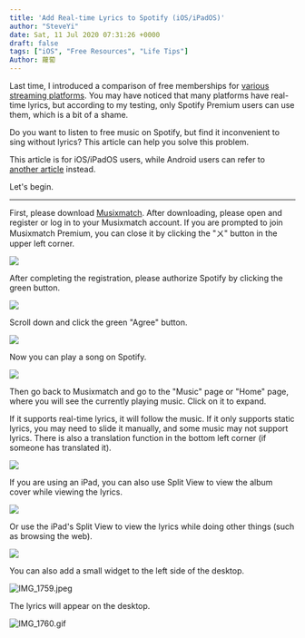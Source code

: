 ```yaml
---
title: 'Add Real-time Lyrics to Spotify (iOS/iPadOS)'
author: "SteveYi"
date: Sat, 11 Jul 2020 07:31:26 +0000
draft: false
tags: ["iOS", "Free Resources", "Life Tips"]
Author: 蘿蔔
---
```


Last time, I introduced a comparison of free memberships for [various streaming platforms](https://blog.steveyi.net/free-streaming-music-compare/ "[2020 Latest] Comparison of Free Memberships for Major Streaming Platforms"). You may have noticed that many platforms have real-time lyrics, but according to my testing, only Spotify Premium users can use them, which is a bit of a shame. 

Do you want to listen to free music on Spotify, but find it inconvenient to sing without lyrics? This article can help you solve this problem.

This article is for iOS/iPadOS users, while Android users can refer to [another article](https://blog.steveyi.net/no-premium-spotify-dynamic-lyrics/) instead.

Let's begin.

---

First, please download [Musixmatch](https://apps.apple.com/tw/app/musixmatch/id448278467). After downloading, please open and register or log in to your Musixmatch account. If you are prompted to join Musixmatch Premium, you can close it by clicking the "ㄨ" button in the upper left corner.

![](https://static-a1.steveyi.net/media/blog/2020071106591523.png)

After completing the registration, please authorize Spotify by clicking the green button.

![](https://static-a1.steveyi.net/media/blog/2020071107003597.png)

Scroll down and click the green "Agree" button.

![](https://static-a1.steveyi.net/media/blog/2020071107012072.png)

Now you can play a song on Spotify.

![](https://blog.steveyi.net/wp-content/uploads/media/blog/2020071107042389.png)

Then go back to Musixmatch and go to the "Music" page or "Home" page, where you will see the currently playing music. Click on it to expand.

If it supports real-time lyrics, it will follow the music. If it only supports static lyrics, you may need to slide it manually, and some music may not support lyrics. There is also a translation function in the bottom left corner (if someone has translated it).

![](https://static-a1.steveyi.net/media/blog/2020071107271010.png)

If you are using an iPad, you can also use Split View to view the album cover while viewing the lyrics.

![](https://static-a1.steveyi.net/media/blog/2020071215492977.png)

Or use the iPad's Split View to view the lyrics while doing other things (such as browsing the web).

![](https://static-a1.steveyi.net/media/blog/2020071215540769.png)

You can also add a small widget to the left side of the desktop.

![IMG_1759.jpeg](https://blog.steveyi.net/wp-content/uploads/media/blog/2020071107274160.jpeg)

The lyrics will appear on the desktop.

![IMG_1760.gif](https://blog.steveyi.net/wp-content/uploads/media/blog/2020071107275851.gif)
